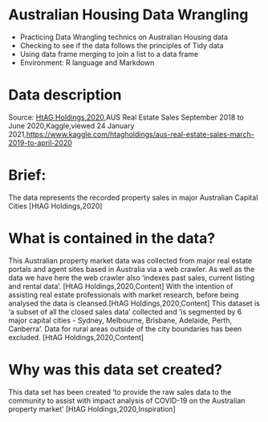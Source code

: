 # Australian Housing Data Wrangling
* Practicing Data Wrangling technics on Australian Housing data
* Checking to see if the data follows the principles of Tidy data
* Using data frame merging to join a list to a data frame
* Environment: R language and Markdown 

# Data description
Source:
[HtAG Holdings,2020](https://www.kaggle.com/htagholdings/aus-real-estate-sales-march-2019-to-april-2020),AUS Real Estate Sales September 2018 to June 2020,Kaggle,viewed 24 January
2021,https://www.kaggle.com/htagholdings/aus-real-estate-sales-march-2019-to-april-2020 
# Brief:
The data represents the recorded property sales in major Australian Capital Cities [HtAG Holdings,2020]
# What is contained in the data?
This Australian property market data was collected from major real estate portals and agent sites based in Australia via a web crawler. As well as
the data we have here the web crawler also ‘indexes past sales, current listing and rental data’. [HtAG Holdings,2020,Content]
With the intention of assisting real estate professionals with market research, before being analysed the data is cleansed.[HtAG
Holdings,2020,Content]
This dataset is ‘a subset of all the closed sales data’ collected and ‘is segmented by 6 major capital cities - Sydney, Melbourne, Brisbane, Adelaide,
Perth, Canberra’. Data for rural areas outside of the city boundaries has been excluded. [HtAG Holdings,2020,Content]
# Why was this data set created?
This data set has been created ‘to provide the raw sales data to the community to assist with impact analysis of COVID-19 on the Australian
property market’ [HtAG Holdings,2020,Inspiration]

